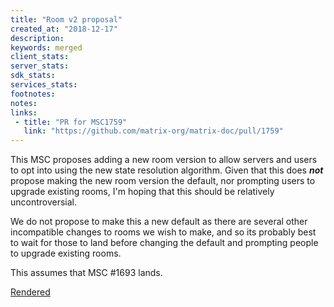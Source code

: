 ```yaml
---
title: "Room v2 proposal"
created_at: "2018-12-17"
description:
keywords: merged
client_stats:
server_stats:
sdk_stats:
services_stats:
footnotes:
notes:
links:
 - title: "PR for MSC1759"
   link: "https://github.com/matrix-org/matrix-doc/pull/1759"
---
```

This MSC proposes adding a new room version to allow servers and users to opt into using the new state resolution algorithm. Given that this does ***not*** propose making the new room version the default, nor prompting users to upgrade existing rooms, I'm hoping that this should be relatively uncontroversial.

We do not propose to make this a new default as there are several other incompatible changes to rooms we wish to make, and so its probably best to wait for those to land before changing the default and prompting people to upgrade existing rooms.

This assumes that MSC #1693 lands.

[Rendered](https://github.com/matrix-org/matrix-doc/blob/erikj/rooms_v2/proposals/1759-rooms-v2.md)
